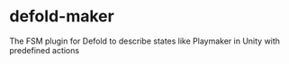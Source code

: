 # defold-maker
The FSM plugin for Defold to describe states like Playmaker in Unity with predefined actions
